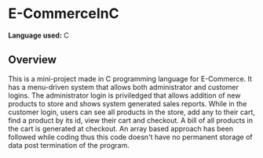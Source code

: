 # E-CommerceInC

**Language used:** C

## Overview

This is a mini-project made in C programming language for E-Commerce. It has a menu-driven system that allows both administrator and customer logins. The administrator login is priviledged that allows addition of new products to store and shows system generated sales reports. While in the customer login, users can see all products in the store, add any to their cart, find a product by its id, view their cart and checkout. A bill of all products in the cart is generated at checkout. An array based approach has been followed while coding thus this code doesn't have no permanent storage of data post termination of the program.
